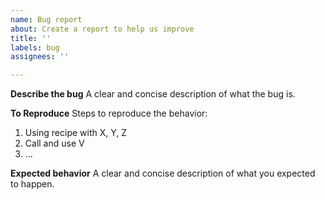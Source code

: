 ```yaml
---
name: Bug report
about: Create a report to help us improve
title: ''
labels: bug
assignees: ''

---
```


**Describe the bug**
A clear and concise description of what the bug is.

**To Reproduce**
Steps to reproduce the behavior:
1. Using recipe with X, Y, Z
2. Call and use V
3. ...

**Expected behavior**
A clear and concise description of what you expected to happen.

